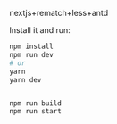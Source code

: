 nextjs+rematch+less+antd

Install it and run:

```bash
npm install
npm run dev
# or
yarn
yarn dev
```

```deploy

npm run build
npm run start
